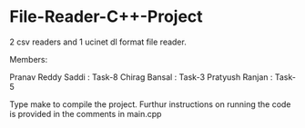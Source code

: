 # File-Reader-C++-Project
2 csv readers and 1 ucinet dl format file reader.

Members:

Pranav Reddy Saddi  : Task-8
Chirag Bansal       : Task-3
Pratyush Ranjan     : Task-5

Type make to compile the project. 
Furthur instructions on running the code is provided in the comments in main.cpp
